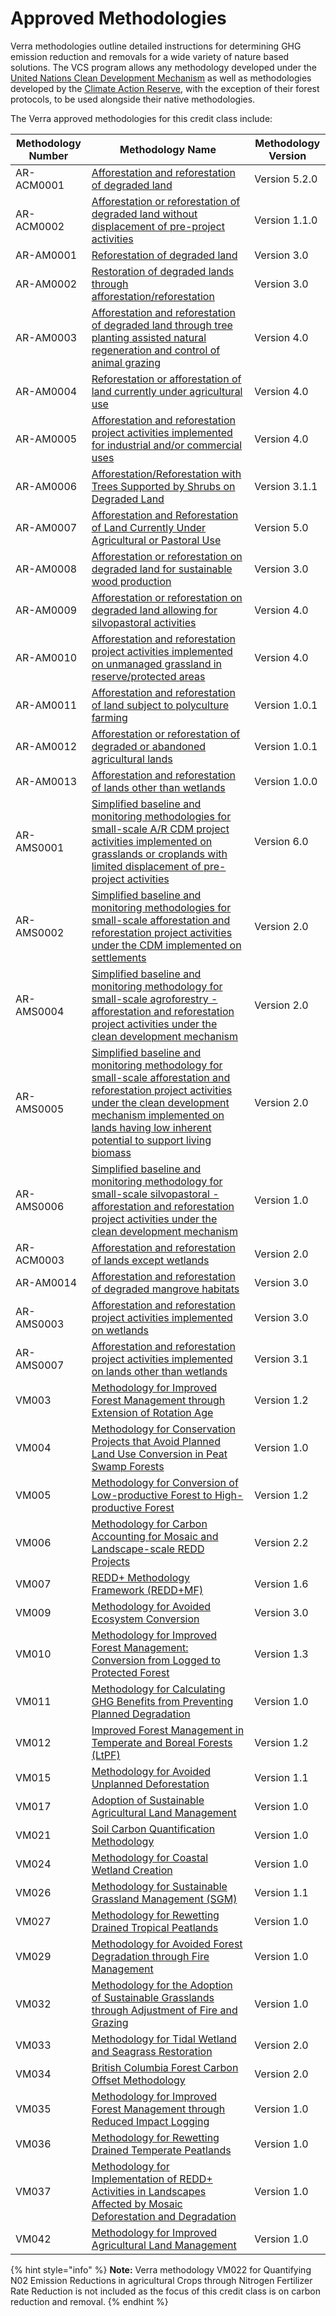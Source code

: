 # Approved Methodologies

Verra methodologies outline detailed instructions for determining GHG emission reduction and removals for a wide variety of nature based solutions. The VCS program allows any methodology developed under the [United Nations Clean Development Mechanism](https://unfccc.int) as well as methodologies developed by the [Climate Action Reserve](https://www.climateactionreserve.org), with the exception of their forest protocols, to be used alongside their native methodologies.

The Verra approved methodologies for this credit class include:&#x20;

| Methodology Number | Methodology Name                                                                                                                                                                                                                                                                                               | Methodology Version |
| ------------------ | -------------------------------------------------------------------------------------------------------------------------------------------------------------------------------------------------------------------------------------------------------------------------------------------------------------- | ------------------- |
| AR-ACM0001         | [Afforestation and reforestation of degraded land](https://cdm.unfccc.int/methodologies/DB/X4VOLW3Y7IJCH9WXSBXBC2Q0JKG9UZ)                                                                                                                                                                                     | Version 5.2.0       |
| AR-ACM0002         | [Afforestation or reforestation of degraded land without displacement of pre-project activities](https://cdm.unfccc.int/methodologies/DB/OOH5AKLQDUYW6N3STD3LDH7EL9THD1)                                                                                                                                       | Version 1.1.0       |
| AR-AM0001          | [Reforestation of degraded land](https://cdm.unfccc.int/methodologies/DB/3Z9ZV3YE2H4ITY66HR7WDLV6D9QMD5)                                                                                                                                                                                                       | Version 3.0         |
| AR-AM0002          | [Restoration of degraded lands through afforestation/reforestation](https://cdm.unfccc.int/methodologies/DB/6ZZXJUKK49WKLID7ZH8FG3BS9WTCCH)                                                                                                                                                                    | Version 3.0         |
| AR-AM0003          | [Afforestation and reforestation of degraded land through tree planting assisted natural regeneration and control of animal grazing](https://cdm.unfccc.int/methodologies/DB/U3WW9YEC2X333WW8CPVQ6CGVY6IBPJ)                                                                                                   |  Version 4.0        |
| AR-AM0004          | [Reforestation or afforestation of land currently under agricultural use](https://cdm.unfccc.int/methodologies/DB/S2OMSUTOWYOMLW75MPR0CG6SAKNG4Y)                                                                                                                                                              | Version 4.0         |
| AR-AM0005          | [Afforestation and reforestation project activities implemented for industrial and/or commercial uses](https://cdm.unfccc.int/methodologies/DB/QAM97WQWX94URIJXOJMTJFIS8KSE28)                                                                                                                                 | Version 4.0         |
| AR-AM0006          | [Afforestation/Reforestation with Trees Supported by Shrubs on Degraded Land](https://cdm.unfccc.int/methodologies/DB/BHNYWRDFHU75CI2GSCETNYRBFWBMBS)                                                                                                                                                          | Version 3.1.1       |
| AR-AM0007          | [Afforestation and Reforestation of Land Currently Under Agricultural or Pastoral Use](https://cdm.unfccc.int/methodologies/DB/M8JRU26ZZJAN7DKGE2EP6UBN9OYBDJ)                                                                                                                                                 | Version 5.0         |
| AR-AM0008          | [Afforestation or reforestation on degraded land for sustainable wood production](https://cdm.unfccc.int/methodologies/DB/SVW9LIW0F9AQ50KW7J338I8UD4Z231)                                                                                                                                                      | Version 3.0         |
| AR-AM0009          | [Afforestation or reforestation on degraded land allowing for silvopastoral activities](https://cdm.unfccc.int/methodologies/DB/HQ3U8IFDTG5N8987T3LR9D3Z76UB8O)                                                                                                                                                | Version 4.0         |
| AR-AM0010          | [Afforestation and reforestation project activities implemented on unmanaged grassland in reserve/protected areas](https://cdm.unfccc.int/methodologies/DB/H70FNNSTOOBRQV0GTWHDX0WECCWZZC)                                                                                                                     | Version 4.0         |
| AR-AM0011          | [Afforestation and reforestation of land subject to polyculture farming](https://cdm.unfccc.int/methodologies/DB/21ACLYAP601F8L2WCBJV0PTM7GXYQ3)                                                                                                                                                               | Version 1.0.1       |
| AR-AM0012          | [Afforestation or reforestation of degraded or abandoned agricultural lands](https://cdm.unfccc.int/methodologies/DB/57VGMUM1NWCQDQ4BQ2KP4VXFHF95ZI)                                                                                                                                                           | Version 1.0.1       |
| AR-AM0013          | [Afforestation and reforestation of lands other than wetlands](https://cdm.unfccc.int/methodologies/DB/LAC5URLIAYJ8ETRT2W1A4IFHBPSNWN)                                                                                                                                                                         | Version 1.0.0       |
| AR-AMS0001         | [Simplified baseline and monitoring methodologies for small-scale A/R CDM project activities implemented on grasslands or croplands with limited displacement of pre-project activities](https://cdm.unfccc.int/methodologies/DB/91OLF4XK2MEDIRIWUQ22X3ZQAOPBWY)                                               | Version 6.0         |
| AR-AMS0002         | [Simplified baseline and monitoring methodologies for small-scale afforestation and reforestation project activities under the CDM implemented on settlements](https://cdm.unfccc.int/methodologies/DB/XNOATYWKHK5ZM5ZVZZQ4G5OXIDVZJK)                                                                         | Version 2.0         |
| AR-AMS0004         | [Simplified baseline and monitoring methodology for small-scale agroforestry - afforestation and reforestation project activities under the clean development mechanism](https://cdm.unfccc.int/methodologies/DB/7O930NO6FCXTRZI6WIVTF54TTWJM6I)                                                               | Version 2.0         |
| AR-AMS0005         | [Simplified baseline and monitoring methodology for small-scale afforestation and reforestation project activities under the clean development mechanism implemented on lands having low inherent potential to support living biomass](https://cdm.unfccc.int/methodologies/DB/KO69QWJ8DYW631DD4PZN6C37XL3P1E) | Version 2.0         |
| AR-AMS0006         | [Simplified baseline and monitoring methodology for small-scale silvopastoral - afforestation and reforestation project activities under the clean development mechanism](https://cdm.unfccc.int/methodologies/DB/MDKSSZCV62M6V0K49Y0L5H9YD7WLR5)                                                              | Version 1.0         |
| AR-ACM0003         | [Afforestation and reforestation of lands except wetlands](https://cdm.unfccc.int/methodologies/DB/C9QS5G3CS8FW04MYYXDFOQDPXWM4OE)                                                                                                                                                                             | Version 2.0         |
| AR-AM0014          | [Afforestation and reforestation of degraded mangrove habitats](https://cdm.unfccc.int/methodologies/DB/KMH6O8T6RL3P5XKNBQE2N359QG7KOE)                                                                                                                                                                        | Version 3.0         |
| AR-AMS0003         | [Afforestation and reforestation project activities implemented on wetlands](https://cdm.unfccc.int/methodologies/DB/808WOYH6FWAXP3CQR4PXOLORGZBVRG)                                                                                                                                                           | Version 3.0         |
| AR-AMS0007         | [Afforestation and reforestation project activities implemented on lands other than wetlands](https://cdm.unfccc.int/methodologies/DB/J6ZHLX1C3AEMSZ52PWIII6D2AOJZUB)                                                                                                                                          | Version 3.1         |
| VM003              | [Methodology for Improved Forest Management through Extension of Rotation Age](https://verra.org/methodology/vm0003-methodology-for-improved-forest-management-through-extension-of-rotation-age-v1-2/)                                                                                                        | Version 1.2         |
| VM004              | [Methodology for Conservation Projects that Avoid Planned Land Use Conversion in Peat Swamp Forests](https://verra.org/methodology/vm0004-methodology-for-conservation-projects-that-avoid-planned-land-use-conversion-in-peat-swamp-forests-v1-0/)                                                            | Version 1.0         |
| VM005              | [Methodology for Conversion of Low-productive Forest to High-productive Forest](https://verra.org/methodology/vm0005-methodology-for-conversion-of-low-productive-forest-to-high-productive-forest-v1-2/)                                                                                                      | Version 1.2         |
| VM006              | [Methodology for Carbon Accounting for Mosaic and Landscape-scale REDD Projects](https://verra.org/methodology/vm0006-methodology-for-carbon-accounting-for-mosaic-and-landscape-scale-redd-projects-v2-2/)                                                                                                    | Version 2.2         |
| VM007              | [REDD+ Methodology Framework (REDD+MF)](https://verra.org/methodology/vm0007-redd-methodology-framework-redd-mf-v1-6/)                                                                                                                                                                                         | Version 1.6         |
| VM009              | [Methodology for Avoided Ecosystem Conversion](https://verra.org/methodology/vm0009-methodology-for-avoided-ecosystem-conversion-v3-0/)                                                                                                                                                                        | Version 3.0         |
| VM010              | [Methodology for Improved Forest Management: Conversion from Logged to Protected Forest](https://verra.org/methodology/vm0010-methodology-for-improved-forest-management-conversion-from-logged-to-protected-forest-v1-3/)                                                                                     | Version 1.3         |
| VM011              | [Methodology for Calculating GHG Benefits from Preventing Planned Degradation](https://verra.org/methodology/vm0011-methodology-for-calculating-ghg-benefits-from-preventing-planned-degradation-v1-0/)                                                                                                        | Version 1.0         |
| VM012              | [Improved Forest Management in Temperate and Boreal Forests (LtPF)](https://verra.org/methodology/vm0012-improved-forest-management-in-temperate-and-boreal-forests-ltpf-v1-2/)                                                                                                                                | Version 1.2         |
| VM015              | [Methodology for Avoided Unplanned Deforestation](https://verra.org/methodology/vm0015-methodology-for-avoided-unplanned-deforestation-v1-1/)                                                                                                                                                                  | Version 1.1         |
| VM017              | [Adoption of Sustainable Agricultural Land Management](https://verra.org/methodology/vm0017-adoption-of-sustainable-agricultural-land-management-v1-0/)                                                                                                                                                        | Version 1.0         |
| VM021              | [Soil Carbon Quantification Methodology](https://verra.org/methodology/vm0021-soil-carbon-quantification-methodology-v1-0/)                                                                                                                                                                                    | Version 1.0         |
| VM024              | [Methodology for Coastal Wetland Creation](https://verra.org/methodology/vm0024-methodology-for-coastal-wetland-creation-v1-0/)                                                                                                                                                                                | Version 1.0         |
| VM026              | [Methodology for Sustainable Grassland Management (SGM)](https://verra.org/methodology/vm0026-methodology-for-sustainable-grassland-management-sgm-v1-0/)                                                                                                                                                      | Version 1.1         |
| VM027              | [Methodology for Rewetting Drained Tropical Peatlands](https://verra.org/methodology/vm0027-methodology-for-rewetting-drained-tropical-peatlands-v1-0/)                                                                                                                                                        | Version 1.0         |
| VM029              | [Methodology for Avoided Forest Degradation through Fire Management](https://verra.org/methodology/vm0029-methodology-for-avoided-forest-degradation-through-fire-management-v1-0/)                                                                                                                            | Version 1.0         |
| VM032              | [Methodology for the Adoption of Sustainable Grasslands through Adjustment of Fire and Grazing](https://verra.org/methodology/vm0032-methodology-for-the-adoption-of-sustainable-grasslands-through-adjustment-of-fire-and-grazing-v1-0/)                                                                      | Version 1.0         |
| VM033              | [Methodology for Tidal Wetland and Seagrass Restoration](https://verra.org/methodology/vm0033-methodology-for-tidal-wetland-and-seagrass-restoration-v2-0/)                                                                                                                                                    | Version 2.0         |
| VM034              | [British Columbia Forest Carbon Offset Methodology](https://verra.org/methodology/vm0034-canadian-forest-carbon-offset-methodology-v2-0-2/)                                                                                                                                                                    | Version 2.0         |
| VM035              | [Methodology for Improved Forest Management through Reduced Impact Logging](https://verra.org/methodology/vm0035-methodology-for-improved-forest-management-through-reduced-impact-logging-v1-0/)                                                                                                              | Version 1.0         |
| VM036              | [Methodology for Rewetting Drained Temperate Peatlands](https://verra.org/methodology/vm0036-methodology-for-rewetting-drained-temperate-peatlands-v1-0/)                                                                                                                                                      | Version 1.0         |
| VM037              | [Methodology for Implementation of REDD+ Activities in Landscapes Affected by Mosaic Deforestation and Degradation](https://verra.org/methodology/vm0037-methodology-implementation-redd-activities-landscapes-affected-mosaic-deforestation-degradation-v1-0/)                                                | Version 1.0         |
| VM042              | [Methodology for Improved Agricultural Land Management](https://verra.org/methodology/vm0042-methodology-for-improved-agricultural-land-management-v1-0/)                                                                                                                                                      | Version 1.0         |



{% hint style="info" %}
**Note:** Verra methodology VM022 for Quantifying N02 Emission Reductions in agricultural Crops through Nitrogen Fertilizer Rate Reduction is not included as the focus of this credit class is on carbon reduction and removal.
{% endhint %}

